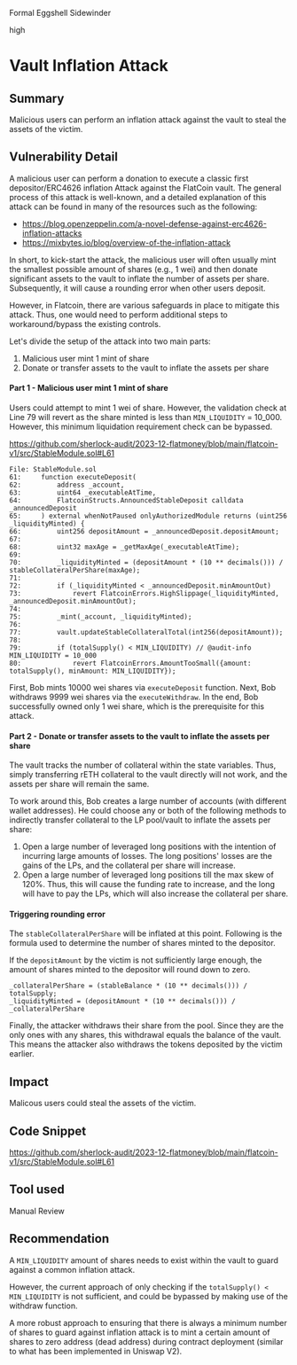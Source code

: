 Formal Eggshell Sidewinder

high

# Vault Inflation Attack

## Summary

Malicious users can perform an inflation attack against the vault to steal the assets of the victim.

## Vulnerability Detail

A malicious user can perform a donation to execute a classic first depositor/ERC4626 inflation Attack against the FlatCoin vault. The general process of this attack is well-known, and a detailed explanation of this attack can be found in many of the resources such as the following:

- https://blog.openzeppelin.com/a-novel-defense-against-erc4626-inflation-attacks
- https://mixbytes.io/blog/overview-of-the-inflation-attack

In short, to kick-start the attack, the malicious user will often usually mint the smallest possible amount of shares (e.g., 1 wei) and then donate significant assets to the vault to inflate the number of assets per share. Subsequently, it will cause a rounding error when other users deposit.

However, in Flatcoin, there are various safeguards in place to mitigate this attack. Thus, one would need to perform additional steps to workaround/bypass the existing controls.

Let's divide the setup of the attack into two main parts:

1. Malicious user mint 1 mint of share
2. Donate or transfer assets to the vault to inflate the assets per share

#### Part 1 - Malicious user mint 1 mint of share

Users could attempt to mint 1 wei of share. However, the validation check at Line 79 will revert as the share minted is less than `MIN_LIQUIDITY` = 10_000. However, this minimum liquidation requirement check can be bypassed.

https://github.com/sherlock-audit/2023-12-flatmoney/blob/main/flatcoin-v1/src/StableModule.sol#L61

```solidity
File: StableModule.sol
61:     function executeDeposit(
62:         address _account,
63:         uint64 _executableAtTime,
64:         FlatcoinStructs.AnnouncedStableDeposit calldata _announcedDeposit
65:     ) external whenNotPaused onlyAuthorizedModule returns (uint256 _liquidityMinted) {
66:         uint256 depositAmount = _announcedDeposit.depositAmount;
67: 
68:         uint32 maxAge = _getMaxAge(_executableAtTime);
69: 
70:         _liquidityMinted = (depositAmount * (10 ** decimals())) / stableCollateralPerShare(maxAge);
71: 
72:         if (_liquidityMinted < _announcedDeposit.minAmountOut)
73:             revert FlatcoinErrors.HighSlippage(_liquidityMinted, _announcedDeposit.minAmountOut);
74: 
75:         _mint(_account, _liquidityMinted);
76: 
77:         vault.updateStableCollateralTotal(int256(depositAmount));
78: 
79:         if (totalSupply() < MIN_LIQUIDITY) // @audit-info MIN_LIQUIDITY = 10_000
80:             revert FlatcoinErrors.AmountTooSmall({amount: totalSupply(), minAmount: MIN_LIQUIDITY});
```

First, Bob mints 10000 wei shares via `executeDeposit` function. Next, Bob withdraws 9999 wei shares via the `executeWithdraw`. In the end, Bob successfully owned only 1 wei share, which is the prerequisite for this attack.

#### Part 2 - Donate or transfer assets to the vault to inflate the assets per share

The vault tracks the number of collateral within the state variables. Thus, simply transferring rETH collateral to the vault directly will not work, and the assets per share will remain the same.

To work around this, Bob creates a large number of accounts (with different wallet addresses). He could choose any or both of the following methods to indirectly transfer collateral to the LP pool/vault to inflate the assets per share:

1) Open a large number of leveraged long positions with the intention of incurring large amounts of losses. The long positions' losses are the gains of the LPs, and the collateral per share will increase.
2) Open a large number of leveraged long positions till the max skew of 120%. Thus, this will cause the funding rate to increase, and the long will have to pay the LPs, which will also increase the collateral per share.

#### Triggering rounding error

The `stableCollateralPerShare` will be inflated at this point. Following is the formula used to determine the number of shares minted to the depositor.

If the `depositAmount` by the victim is not sufficiently large enough, the amount of shares minted to the depositor will round down to zero.

```solidity
_collateralPerShare = (stableBalance * (10 ** decimals())) / totalSupply;
_liquidityMinted = (depositAmount * (10 ** decimals())) / _collateralPerShare
```

Finally, the attacker withdraws their share from the pool. Since they are the only ones with any shares, this withdrawal equals the balance of the vault. This means the attacker also withdraws the tokens deposited by the victim earlier.

## Impact

Malicous users could steal the assets of the victim.

## Code Snippet

https://github.com/sherlock-audit/2023-12-flatmoney/blob/main/flatcoin-v1/src/StableModule.sol#L61

## Tool used

Manual Review

## Recommendation

A `MIN_LIQUIDITY` amount of shares needs to exist within the vault to guard against a common inflation attack.

However, the current approach of only checking if the `totalSupply() < MIN_LIQUIDITY` is not sufficient, and could be bypassed by making use of the withdraw function.

A more robust approach to ensuring that there is always a minimum number of shares to guard against inflation attack is to mint a certain amount of shares to zero address (dead address) during contract deployment (similar to what has been implemented in Uniswap V2). 